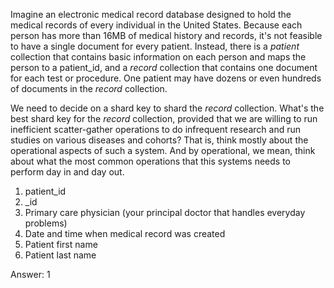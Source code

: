 Imagine an electronic medical record database designed to hold the medical records of every individual in the United States. Because each person has more than 16MB of medical history and records, it's not feasible to have a single document for every patient. Instead, there is a *patient* collection that contains basic information on each person and maps the person to a patient_id, and a *record* collection that contains one document for each test or procedure. One patient may have dozens or even hundreds of documents in the *record* collection.

We need to decide on a shard key to shard the *record* collection. What's the best shard key for the *record* collection, provided that we are willing to run inefficient scatter-gather operations to do infrequent research and run studies on various diseases and cohorts? That is, think mostly about the operational aspects of such a system. And by operational, we mean, think about what the most common operations that this systems needs to perform day in and day out.

1. patient_id
2. _id
3. Primary care physician (your principal doctor that handles everyday problems)
4. Date and time when medical record was created
5. Patient first name
6. Patient last name

Answer: 1